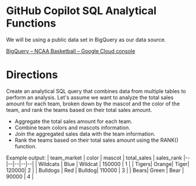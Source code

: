 # GitHub Copilot SQL Analytical Functions

We will be using a public data set in BigQuery as our data source.

[BigQuery – NCAA Basketball – Google Cloud console](https://console.cloud.google.com/bigquery(cameo:product/ncaa-bb-public/ncaa-basketball))

# Directions
Create an analytical SQL query that combines data from multiple tables to perform an analysis. Let's assume we want to analyze the total sales amount for each team, broken down by the mascot and the color of the team, and rank the teams based on their total sales amount.
- Aggregate the total sales amount for each team.
- Combine team colors and mascots information.
- Join the aggregated sales data with the team information.
- Rank the teams based on their total sales amount using the RANK() function.

Example output:
| team_market | color | mascot | total_sales | sales_rank
|--|--|--|--|--|
| Wildcats | Blue | Wildcat | 150000 | 1 |
| Tigers| Orange| Tiger| 120000| 2 |
| Bulldogs | Red | Bulldog| 110000 | 3 |
| Bears| Green | Bear | 90000 | 4 |
